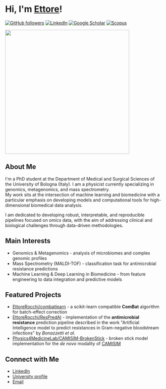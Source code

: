 # Hi, I'm [Ettore](https://github.com/ettorerocchi)!

[![GitHub followers](https://img.shields.io/github/followers/ettorerocchi?label=Followers&style=social)](https://github.com/ettorerocchi) 
[![LinkedIn](https://img.shields.io/badge/LinkedIn-0A66C2?style=flat&logo=linkedin&logoColor=white)](https://www.linkedin.com/in/ettore-rocchi/) 
[![Google Scholar](https://img.shields.io/badge/Google_Scholar-100000?style=flat&logo=Google-Scholar&logoColor=white&labelColor=blue)](https://scholar.google.com/citations?user=MKHoGnQAAAAJ) 
[![Scopus](https://img.shields.io/badge/Scopus-Elsevier-orange)](https://www.scopus.com/authid/detail.uri?authorId=57220152522)

<p align="left">
  <img src="https://media1.tenor.com/m/p4bVBy2jTB8AAAAd/lost-numbers.gif" width="400">
</p>

## About Me  
I'm a PhD student at the Department of Medical and Surgical Sciences of the University of Bologna (Italy).
I am a physicist currently specializing in genomics, metagenomics, and mass spectrometry.  
My work sits at the intersection of machine learning and biomedicine with a particular emphasis on developing models and computational tools for high-dimensional biomedical data analysis.

I am dedicated to developing robust, interpretable, and reproducible pipelines focused on *omics* data, with the aim of addressing clinical and biological challenges through data-driven methodologies.

## Main Interests  
- Genomics & Metagenomics - analysis of microbiomes and complex genomic profiles
- Mass Spectrometry (MALDI-TOF) - classification task for antimicrobial resistance predictions
- Machine Learning & Deep Learning in Biomedicine - from feature engineering to data integration and predictive models

## Featured Projects  
- [EttoreRocchi/combatlearn](https://github.com/EttoreRocchi/combatlearn) - a scikit-learn compatible **ComBat** algorithm for batch-effect correction
- [EttoreRocchi/ResPredAI](https://github.com/EttoreRocchi/ResPredAI) - implementation of the **antimicrobial resistance** prediction pipeline described in the work "Artificial Intelligence model to predict resistances in Gram-negative bloodstream infections" by _Bonazzetti et al._
- [Physics4MedicineLab/CAMISIM-BrokenStick](https://github.com/Physics4MedicineLab/CAMISIM-BrokenStick) - broken stick model implementation for the _de novo_ modality of [CAMISIM](https://github.com/CAMI-challenge/CAMISIM)

## Connect with Me  
- [LinkedIn](https://www.linkedin.com/in/ettore-rocchi/)  
- [University profile](https://www.unibo.it/sitoweb/ettore.rocchi3)  
- [Email](mailto:mailto:ettore.rocchi3@unibo.it)
